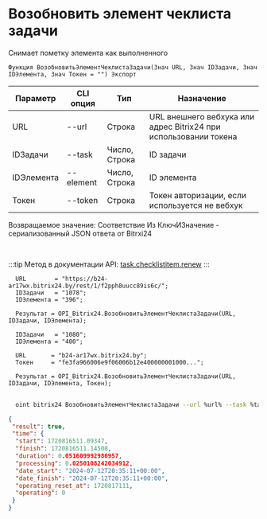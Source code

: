 ﻿---
sidebar_position: 7
---

# Возобновить элемент чеклиста задачи
 Снимает пометку элемента как выполненного



`Функция ВозобновитьЭлементЧеклистаЗадачи(Знач URL, Знач IDЗадачи, Знач IDЭлемента, Знач Токен = "") Экспорт`

  | Параметр | CLI опция | Тип | Назначение |
  |-|-|-|-|
  | URL | --url | Строка | URL внешнего вебхука или адрес Bitrix24 при использовании токена |
  | IDЗадачи | --task | Число, Строка | ID задачи |
  | IDЭлемента | --element | Число, Строка | ID элемента |
  | Токен | --token | Строка | Токен авторизации, если используется не вебхук |

  
  Возвращаемое значение:   Соответствие Из КлючИЗначение - сериализованный JSON ответа от Bitrxi24

<br/>

:::tip
Метод в документации API: [task.checklistitem.renew](https://dev.1c-bitrix.ru/rest_help/tasks/task/checklistitem/renew.php)
:::
<br/>


```bsl title="Пример кода"
  URL        = "https://b24-ar17wx.bitrix24.by/rest/1/f2pph8uucc89is6c/";
  IDЗадачи   = "1078";
  IDЭлемента = "396";
  
  Результат = OPI_Bitrix24.ВозобновитьЭлементЧеклистаЗадачи(URL, IDЗадачи, IDЭлемента);
  
  IDЗадачи   = "1080";
  IDЭлемента = "400";
  
  URL       = "b24-ar17wx.bitrix24.by";
  Токен     = "fe3fa966006e9f06006b12e400000001000...";
  
  Результат = OPI_Bitrix24.ВозобновитьЭлементЧеклистаЗадачи(URL, IDЗадачи, IDЭлемента, Токен);
```
	


```sh title="Пример команды CLI"
    
  oint bitrix24 ВозобновитьЭлементЧеклистаЗадачи --url %url% --task %task% --element %element% --token %token%

```

```json title="Результат"
{
 "result": true,
 "time": {
  "start": 1720816511.09347,
  "finish": 1720816511.14508,
  "duration": 0.051609992980957,
  "processing": 0.0250108242034912,
  "date_start": "2024-07-12T20:35:11+00:00",
  "date_finish": "2024-07-12T20:35:11+00:00",
  "operating_reset_at": 1720817111,
  "operating": 0
 }
}
```
